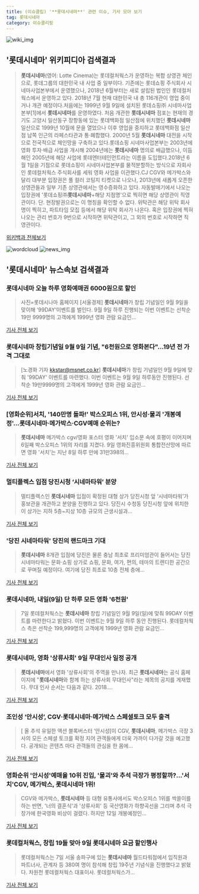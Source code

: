 ```yaml
---
title: (이슈클립) '**롯데시네마**' 관련 이슈, 기사 모아 보기
tag: 롯데시네마
category: 이슈클리핑
---
```

![wiki_img](https://user-images.githubusercontent.com/42597476/44503234-41136a80-a6d0-11e8-9071-6fc6418eafe4.png)
## **'**롯데시네마**'** 위키피디아 검색결과
>**롯데시네마**(영어: Lotte Cinema)는 롯데컬처웍스가 운영하는 복합 상영관 체인으로, 롯데그룹의 대한민국 내 사업 중 일부이다. 기존에는 롯데쇼핑 주식회사 시네마사업본부에서 운영했으나, 2018년 6월부터는 새로 설립된 법인인 롯데컬처웍스에서 운영하고 있다. 2018년 7월 현재 대한민국 내 총 116개관이 영업 중이거나 개관 예정이다.처음에는 1999년 9월 9일에 설치된 롯데쇼핑㈜ 시네마사업본부[1]에서 **롯데시네마**를 운영하였다. 처음 개관한 **롯데시네마** 점포는 현재의 경기도 고양시 일산동구 장항동에 있는 롯데백화점 일산점에 위치했던 **롯데시네마** 일산으로 1999년 10월에 문을 열었으나 이후 영업을 중지하고 롯데백화점 일산점 남쪽 인근의 라페스타관과 통·폐합했다. 2000년 5월 **롯데시네마** 대전을 시작으로 전국적으로 체인망을 구축하고 있다.롯데쇼핑 시네마사업본부는 2003년에 영화 투자·배급 사업을 개시해 2004년에는 **롯데시네마** 명의로 배급했으나, 이듬해인 2005년에 해당 사업에 롯데엔터테인먼트라는 이름을 도입했다.2018년 6월 1일을 기점으로 롯데쇼핑이 시네마사업본부를 물적분할하는 방식으로 자회사인 롯데컬처웍스 주식회사를 세워 영화 사업을 이관했다.CJ CGV와 메가박스와 달리 대부분 입장권은 풀 컬러 코팅지 티켓으로 나오나, 2013년에 새롭게 오픈한 상영관들과 일부 기존 상영관에서는 영수증화하고 있다. 자동발매기에서 나오는 입장권에 '롯데쇼핑㈜**롯데시네마**+해당 지점명'으로 찍히면 해당 상영관이 직영관이다. 단. 현장발권으로는 이 명칭을 확인할 수 없다. 위탁관은 해당 위탁 회사명이 찍히고, 파트타임 모집 등에서 해당 위탁 회사가 나온다. 혹은 입장권에 찍혀 나오는 관리 번호가 9번으로 시작하면 위탁관이고, 그 외의 번호로 시작하면 직영관이다.

<a href="https://ko.wikipedia.org/wiki/롯데시네마" target="_blank">위키백과 전체보기</a>

![wordcloud](https://s3.ap-northeast-2.amazonaws.com/lyrics101-wordcloud/2018-09-09-1536466649.png)
![news_img](https://user-images.githubusercontent.com/42597476/44507050-1206f400-a6e4-11e8-8d98-7ffbfebb353f.png)
## **'**롯데시네마**'** 뉴스속보 검색결과
### **롯데시네마** 오늘 하루 영화예매권 6000원으로 할인

>사진=롯데시나마 홈페이지 [서울경제] **롯데시네마**가 창립 기념일인 9월 9일을 맞이해 ‘99DAY‘이벤트를 벌인다. 9월 9일 하루 진행되는 이번 이벤트는 선착순 19만 9999명의 고객에게 1999년 영화 관람 요금인...

<a href="http://www.sedaily.com/NewsView/1S4KIJ1R58" target="_blank">기사 전체 보기</a>

### **롯데시네마** 창립기념일 9월 9일 기념, "6천원으로 영화본다"...19년 전 가격 그대로

>[노경화 기자 kkstar@msnet.co.kr] **롯데시네마**가 창립 기념일인 9월 9일에 맞춰 '99DAY' 이벤트를 마련했다. 이번 이벤트는 9월 9일 하루동안 진행된다. 선착순 19만9999명의 고객에게 1999년 영화 관람 요금인...

<a href="http://news.imaeil.com/Entertainments/2018090911391421873" target="_blank">기사 전체 보기</a>

### [영화순위]서치, '140만명 돌파!' 박스오피스 1위, 안시성·물괴 '개봉예정'…**롯데시네마**·메가박스·CGV예매 순위는?

>**롯데시네마** 메가박스 cgv/영화 포스터  영화 '서치' 입소문 속에 호평이 이어지며 6일째 박스오피스 1위의 자리를 지켰다.  9일 영화진흥위원회 통합전산망에 따르면 영화 '서치'는 지난 8일 하루 만에 31만398의...

<a href="http://www.kyeongin.com/main/view.php?key=20180909000939314" target="_blank">기사 전체 보기</a>

### 멀티플렉스 입점 당진시청 ‘시네마타워’ 분양

>멀티플렉스인 **롯데시네마** 입점이 확정된 대형 상가 당진시청 앞 ‘시네마타워’가 홍보관을 개관하고 분양을 진행하고 있다. 당진시 수청동 당진시청 앞에 위치한 이 상가는 지하 5층~지상 10층 규모의 근생시설과...

<a href="http://www.nextdaily.co.kr/news/article.html?id=20180907800074" target="_blank">기사 전체 보기</a>

### '당진 시네마타워' 당진의 랜드마크 기대

>**롯데시네마** 8개관 입점에 당진은 물론 충남 최초로 프리미엄관이 들어서는 당진 시네마타워는 문화·쇼핑 상가로 쇼핑, 문화, 여가, 편의, 테마의 트렌디한 공간으로 꾸며질 예정이다. 여기에 당진 최초로 10층 전체 층에...

<a href="http://www.daejonilbo.com/news/newsitem.asp?pk_no=1333786" target="_blank">기사 전체 보기</a>

### **롯데시네마**, 내일(9일) 단 하루 모든 영화 '6천원'

>7일 롯데컬처웍스는 **롯데시네마** 창립 기념일인 9월 9일(일)에 맞춰 99DAY 이벤트를 마련한다고 밝혔다. 이번 이벤트는 9월 9일 하루 동안 진행된다. 롯데컬처웍스 측은 선착순 199,999명의 고객에게 1999년 영화 관람 요금인...

<a href="http://www.insight.co.kr/news/177251" target="_blank">기사 전체 보기</a>

### **롯데시네마**, 영화 '상류사회' 9일 무대인사 일정 공개

>**롯데시네마**에서 영화 '상류사회'의 주역을 만나자.   최근 **롯데시네마**는 공식 홈페이지에 "**롯데시네마**와 함께 하는 상류사회 무대인사"라는 제목의 공지를 게재했다.     무대 인사 순서는 다음과 같다.   2018....

<a href="http://www.topstarnews.net/news/articleView.html?idxno=478269" target="_blank">기사 전체 보기</a>

### 조인성 ‘안시성’, CGV·**롯데시네마**·메가박스 스페셜토크 모두 출격

>[ 올 추석 유일한 액션 블록버스터 ‘안시성[이 CGV, **롯데시네마**, 메가박스 극장 3사의 모든 스페셜 토크를 확정 지어 관객들에게 더욱 가까이 다가갈 것을 예고했다. 공개되는 콘텐츠 마다 관객들의 관심을 한 몸에...

<a href="http://www.mydaily.co.kr/new_yk/html/read.php?newsid=201809070843185542&ext=na" target="_blank">기사 전체 보기</a>

### 영화순위 '안시성'예매율 10위 진입, '물괴'와 추석 극장가 평정할까?…'서치'CGV, 메가박스, **롯데시네마** 1위!

>CGV와 메가박스, **롯데시네마** 등 대형 유통사에서도 박스오피스 1위를 싹쓸이를 하는 반면, '너의 결혼식'과 '상류사회' 등 국산영화가 하향곡선을 그리며 추석 극장가에 한국영화 비상이 걸렸다. 하지만 12일 개봉예정인...

<a href="http://leaders.asiae.co.kr/news/articleView.html?idxno=74362" target="_blank">기사 전체 보기</a>

### 롯데컬처웍스, 창립 19돌 맞아 9일 **롯데시네마** 요금 할인행사

>롯데컬처웍스는 7일 서울 송파구에 있는 **롯데시네마** 월드타워점에서 임직원과 파트너사, 관계자 등 380여 명이 참석해 창립 19주년 기념식을 진행했다고 밝혔다. 차원천 롯데컬처웍스 대표이사. 롯데컬처웍스가...

<a href="http://www.businesspost.co.kr/BP?command=article_view&num=95342" target="_blank">기사 전체 보기</a>


